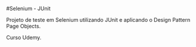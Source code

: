 #Selenium - JUnit

Projeto de teste em Selenium utilizando JUnit e aplicando o Design Pattern Page Objects.

Curso Udemy.
